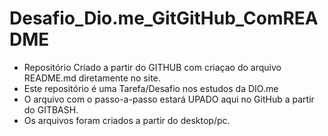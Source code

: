 # Desafio_Dio.me_GitGitHub_ComREADME
- Repositório Criado a partir do GITHUB com criaçao do arquivo README.md diretamente no site.
- Este repositório é uma Tarefa/Desafio nos estudos da DIO.me 
- O arquivo com o passo-a-passo estará UPADO aqui no GitHub a partir do GITBASH.
- Os arquivos foram criados a partir do desktop/pc.
